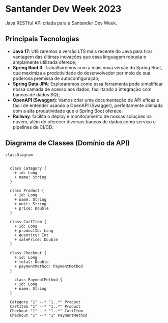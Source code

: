 # Santander Dev Week 2023

Java RESTful API criada para a Santander Dev Week.

## Principais Tecnologias
 - **Java 17**: Utilizaremos a versão LTS mais recente do Java para tirar vantagem das últimas inovações que essa linguagem robusta e amplamente utilizada oferece;
 - **Spring Boot 3**: Trabalharemos com a mais nova versão do Spring Boot, que maximiza a produtividade do desenvolvedor por meio de sua poderosa premissa de autoconfiguração;
 - **Spring Data JPA**: Exploraremos como essa ferramenta pode simplificar nossa camada de acesso aos dados, facilitando a integração com bancos de dados SQL;
 - **OpenAPI (Swagger)**: Vamos criar uma documentação de API eficaz e fácil de entender usando a OpenAPI (Swagger), perfeitamente alinhada com a alta produtividade que o Spring Boot oferece;
 - **Railway**: facilita o deploy e monitoramento de nossas soluções na nuvem, além de oferecer diversos bancos de dados como serviço e pipelines de CI/CD.


## Diagrama de Classes (Domínio da API)

```mermaid
classDiagram


  class Category {
    + id: Long
    + name: String
  }

  class Product {
    + id: Long
    + name: String
    + unit: String
    + price: Double
  }

  class CartItem {
    + id: Long
    + productId: Long
    + quantity: Int
    + salePrice: Double
  }

  class Checkout {
    + id: Long
    + total: Double
    + paymentMethod: PaymentMethod
  }

    class PaymentMethod {
    + id: Long
    + name: String
  }

  Category "1" --* "1..*" Product
  CartItem "1" --* "1..*" Product
  Checkout "1" --* "1..*" CartItem
  Checkout "1" --* "1" PaymentMethod


```

